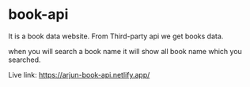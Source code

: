 # book-api
It is a book data website. From Third-party api we get books data.


when you will search a book name it will show all book name which you searched.

Live link: https://arjun-book-api.netlify.app/
